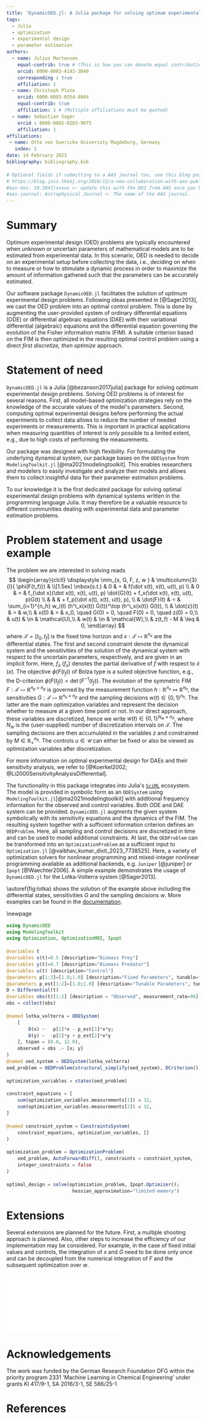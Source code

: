 ```yaml
---
title: 'DynamicOED.jl: A Julia package for solving optimum experimental design problems'
tags:
  - Julia
  - optimization
  - experimental design
  - parameter estimation
authors:
  - name: Julius Martensen
    equal-contrib: true # (This is how you can denote equal contributions between multiple authors)
    orcid: 0000-0003-4143-3040
    corresponding : true
    affiliation: 1
  - name: Christoph Plate
    orcid: 0000-0003-0354-8904
    equal-contrib: true
    affiliation: 1 # (Multiple affiliations must be quoted)
  - name: Sebastian Sager
    orcid : 0000-0002-0283-9075 
    affiliation: 1
affiliations:
 - name: Otto von Guericke University Magdeburg, Germany
   index: 1
date: 14 February 2023
bibliography: bibliography.bib

# Optional fields if submitting to a AAS journal too, see this blog post:
# https://blog.joss.theoj.org/2018/12/a-new-collaboration-with-aas-publishing
#aas-doi: 10.3847/xxxxx <- update this with the DOI from AAS once you know it.
#aas-journal: Astrophysical Journal <- The name of the AAS journal.
---
```


# Summary

Optimum experimental design (OED) problems are typically encountered when unknown or uncertain
parameters of mathematical models are to be estimated from experimental data. 
In this scenario, OED is needed to decide on an experimental setup before collecting the data, i.e., deciding on when to measure or how to stimulate a dynamic process in order to maximize the amount of information gathered such that the parameters can be accurately estimated. 

Our software package `DynamicOED.jl` facilitates the solution of optimum experimental design problems. Following ideas presented in [@Sager2013], we cast the OED problem into an optimal control problem. This is done by augmenting the user-provided system of ordinary differential equations (ODE) or differential algebraic equations (DAE) with their variational differential (algebraic) equations and the differential equation governing the evolution of the Fisher information matrix (FIM). A suitable criterion based on the FIM is then optimized in the resulting optimal control problem using a direct *first discretize, then optimize* approach.

# Statement of need

`DynamicOED.jl` is a Julia [@bezanson2017julia] package for solving optimum experimental design problems. Solving OED problems is of interest for several reasons. First, all model-based optimization strategies rely on the knowledge of the accurate values of the model's parameters. Second, computing optimal experimental designs before performing the actual experiments to collect data allows to reduce the number of needed experiments or measurements. This is important in practical applications when measuring quantities of interest is only possible to a limited extent, e.g., due to high costs of performing the measurements. 

Our package was designed with high flexibility. For formulating the underlying dynamical system, our package bases on the `ODESystem` from `ModelingToolkit.jl` [@ma2021modelingtoolkit]. This enables researchers and modelers to easily investigate and analyze their models and allows them to collect insightful data for their parameter estimation problems. 

To our knowledge it is the first dedicated package for solving optimal experimental design problems with dynamical systems written in the programming language Julia. It may therefore be a valuable resource to different communities dealing with experimental data and parameter estimation problems.

# Problem statement and usage example

The problem we are interested in solving reads
$$
\begin{array}{clcll}
\displaystyle \min_{x, G, F, z, w } 
& \multicolumn{3}{l}{ \phi(F(t_f))} &  \\[1.5ex]
\mbox{s.t.}     & 0  & = & f(\dot x(t), x(t), u(t), p) \\  
                & 0  & = & f_{\dot x}(\dot x(t), x(t), u(t), p) \dot{G}(t) + f_x(\dot x(t), x(t), u(t), p)G(t) \\
                &    &    & + f_p(\dot x(t), x(t), u(t), p), \\
                & \dot{F}(t)  & = & \sum_{i=1}^{n_h} w_i(t) (h^i_x(x(t)) G(t))^\top (h^i_x(x(t)) G(t)), \\
                & \dot{z}(t)  & = & w,\\
                & x(0)        & = & x_0, \quad  G(0) = 0, \quad F(0) = 0, \quad z(0) = 0,\\
                & u(t)        & \in & \mathcal{U},\\
                & w(t)        & \in & \mathcal{W},\\ 
                & z(t_f) - M  & \leq & 0,
\end{array}
$$
where $\mathcal{T} = [t_0, t_f]$ is the fixed time horizon and $x : \mathcal{T} \mapsto \mathbb{R}^{n_x}$ are the differential states. The first and second constraint denote the dynamical system and the sensitivities of the solution of the dynamical system with respect to the uncertain parameters, respectively, and are given in an implicit form. Here, $f_{\dot x}$ ($f_x$) denotes the partial derivative of $f$ with respect to $\dot x$ ($x$). The objective $\phi(F(t_f))$ of Bolza type is a suited objective function, e.g., the D-criterion $\phi(F(t_f)) = \det(F^{-1}(t_f))$. The evolution of the symmetric FIM $F : \mathcal{T} \mapsto \mathbb{R}^{n_p \times n_p}$ is governed by the measurement function $h: \mathbb{R}^{n_x} \mapsto \mathbb{R}^{n_h}$, the sensitivities $G : \mathcal{T} \mapsto \mathbb{R}^{n_x \times n_p}$ and the sampling decisions $w(t) \in \{0,1\}^{n_h}$. The latter are the main optimization variables and represent the decision whether to measure at a given time point or not. In our direct approach, these variables are discretized, hence we write $w(t) \in \{0,1\}^{N_w \times n_h}$, where $N_w$ is the (user-supplied) number of discretization intervals on $\mathcal{T}$. The sampling decisions are then accumulated in the variables $z$ and constrained by $M \in \mathbb{R}^{n_h}_{+}$. The controls $u \in \mathcal{U}$ can either be fixed or also be viewed as optimization variables after discretization. 

For more information on optimal experimental design for DAEs and their sensitivity analysis, we refer to [@Koerkel2002; @Li2000SensitivityAnalysisDifferential]. 

The functionality in this package integrates into Julia's [`SciML`](https://sciml.ai/) ecosystem. The model is provided in symbolic form as an `ODESystem` using `ModelingToolkit.jl`[@ma2021modelingtoolkit] with additional frequency information for the observed and control variables. Both ODE and DAE system can be provided. `DynamicOED.jl` augments the given system symbolically with its sensitivity equations and the dynamics of the FIM. The resulting system together with a sufficient information criterion defines an `OEDProblem`. Here, all sampling and control decisions are discretized in time and can be used to model additional constraints. At last, the `OEDProblem` can be transformed into an `OptimizationProblem` as a sufficient input to `Optimization.jl` [@vaibhav_kumar_dixit_2023_7738525]. Here, a variety of optimization solvers for nonlinear programming and mixed-integer nonlinear programming available as additional backends, e.g. `Juniper` [@juniper] or `Ipopt` [@Waechter2006]. A simple example demonstrates the usage of `DynamicOED.jl` for the Lotka-Volterra system [@Sager2013]. 


\autoref{fig:lotka} shows the solution of the example above including the differential states, sensitivities $G$ and the sampling decisions $w$. More examples can be found in the [documentation](https://mathopt.github.io/DynamicOED.jl/dev/). 

\newpage

```julia
using DynamicOED
using ModelingToolkit
using Optimization, OptimizationMOI, Ipopt

@variables t
@variables x(t)=0.5 [description="Biomass Prey"] 
@variables y(t)=0.7 [description="Biomass Predator"]
@variables u(t) [description="Control"]
@parameters p[1:2]=[1.0;1.0] [description="Fixed Parameters", tunable=false]
@parameters p_est[1:2]=[1.0;1.0] [description="Tunable Parameters", tunable=true]
D = Differential(t)
@variables obs(t)[1:2] [description = "Observed", measurement_rate=96]
obs = collect(obs)

@named lotka_volterra = ODESystem(
    [
        D(x) ~   p[1]*x - p_est[1]*x*y;
        D(y) ~  -p[2]*y + p_est[2]*x*y
    ], tspan = (0.0, 12.0),
    observed = obs .~ [x; y]
)
@named oed_system = OEDSystem(lotka_volterra)
oed_problem = OEDProblem(structural_simplify(oed_system), DCriterion())

optimization_variables = states(oed_problem)

constraint_equations = [
    sum(optimization_variables.measurements[1]) ≲ 32,
    sum(optimization_variables.measurements[2]) ≲ 32,
]

@named constraint_system = ConstraintsSystem(
    constraint_equations, optimization_variables, []
)

optimization_problem = OptimizationProblem(
    oed_problem, AutoForwardDiff(), constraints = constraint_system,
    integer_constraints = false
)

optimal_design = solve(optimization_problem, Ipopt.Optimizer();
                        hessian_approximation="limited-memory")

```
# Extensions

Several extensions are planned for the future. First, a multiple shooting approach is planned. Also, other steps to increase the efficiency of our implementation may be considered. For example, in the case of fixed initial values and controls, the integration of $x$ and $G$ need to be done only once and can be decoupled from the numerical integration of $F$ and the subsequent optimization over $w$. 

![Differential states, sensitivities of the states with respect to the parameters and the optimal sampling design for Lotka-Volterra system. \label{fig:lotka}](figures/lotka.pdf)


# Acknowledgements

The work was funded by the German Research Foundation DFG within the priority
program 2331 'Machine Learning in Chemical Engineering' under grants KI 417/9-1, SA
2016/3-1, SE 586/25-1

# References